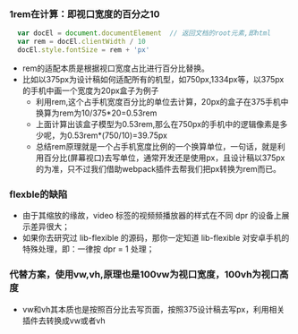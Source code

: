 ### 1rem在计算：即视口宽度的百分之10
```js
  var docEl = document.documentElement  // 返回文档的root元素,即html
  var rem = docEl.clientWidth / 10
  docEl.style.fontSize = rem + 'px'
```
+ rem的适配本质是根据视口宽度占比进行百分比替换。
+ 比如以375px为设计稿如何适配所有的机型，如750px,1334px等，以375px的手机中画一个宽度为20px盒子为例子
  - 利用rem,这个占手机宽度百分比的单位去计算，20px的盒子在375手机中换算为rem为10/375*20=0.53rem
  - 上面计算出该盒子模型为0.53rem,那么在750px的手机中的逻辑像素是多少呢，为0.53rem*(750/10)=39.75px
  - 总结rem原理就是一个占手机宽度比例的一个换算单位，一句话，就是利用百分比(屏幕视口)去写单位，通常开发还是使用px，且设计稿以375px的为准，只不过我们借助webpack插件去帮我们把px转换为rem而已。


### flexble的缺陷
+ 由于其缩放的缘故，video 标签的视频频播放器的样式在不同 dpr 的设备上展示差异很大；
+ 如果你去研究过 lib-flexible 的源码，那你一定知道 lib-flexible 对安卓手机的特殊处理，即：一律按 dpr = 1 处理；
### 代替方案，使用vw,vh,原理也是100vw为视口宽度，100vh为视口高度
+ vw和vh其本质也是按照百分比去写页面，按照375设计稿去写px，利用相关插件去转换成vw或者vh